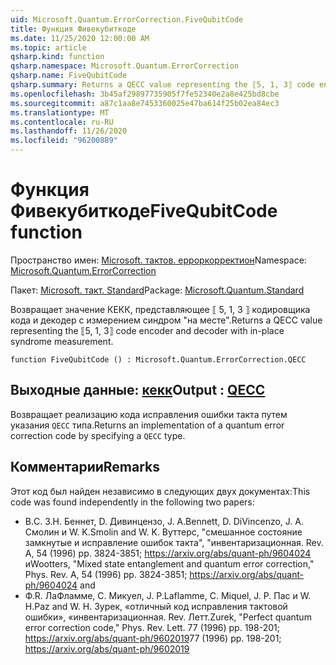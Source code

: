```yaml
---
uid: Microsoft.Quantum.ErrorCorrection.FiveQubitCode
title: Функция Фивекубиткоде
ms.date: 11/25/2020 12:00:00 AM
ms.topic: article
qsharp.kind: function
qsharp.namespace: Microsoft.Quantum.ErrorCorrection
qsharp.name: FiveQubitCode
qsharp.summary: Returns a QECC value representing the ⟦5, 1, 3⟧ code encoder and decoder with in-place syndrome measurement.
ms.openlocfilehash: 3b45af29897735905f7fe52340e2a8e425bd8cbe
ms.sourcegitcommit: a87c1aa8e7453360025e47ba614f25b02ea84ec3
ms.translationtype: MT
ms.contentlocale: ru-RU
ms.lasthandoff: 11/26/2020
ms.locfileid: "96200889"
---
```

# <a name="fivequbitcode-function"></a><span data-ttu-id="a3f6c-102">Функция Фивекубиткоде</span><span class="sxs-lookup"><span data-stu-id="a3f6c-102">FiveQubitCode function</span></span>

<span data-ttu-id="a3f6c-103">Пространство имен: [Microsoft. тактов. ерроркорректион](xref:Microsoft.Quantum.ErrorCorrection)</span><span class="sxs-lookup"><span data-stu-id="a3f6c-103">Namespace: [Microsoft.Quantum.ErrorCorrection](xref:Microsoft.Quantum.ErrorCorrection)</span></span>

<span data-ttu-id="a3f6c-104">Пакет: [Microsoft. такт. Standard](https://nuget.org/packages/Microsoft.Quantum.Standard)</span><span class="sxs-lookup"><span data-stu-id="a3f6c-104">Package: [Microsoft.Quantum.Standard](https://nuget.org/packages/Microsoft.Quantum.Standard)</span></span>


<span data-ttu-id="a3f6c-105">Возвращает значение КЕКК, представляющее ⟦ 5, 1, 3 ⟧ кодировщика кода и декодер с измерением синдром "на месте".</span><span class="sxs-lookup"><span data-stu-id="a3f6c-105">Returns a QECC value representing the ⟦5, 1, 3⟧ code encoder and decoder with in-place syndrome measurement.</span></span>

```qsharp
function FiveQubitCode () : Microsoft.Quantum.ErrorCorrection.QECC
```


## <a name="output--qecc"></a><span data-ttu-id="a3f6c-106">Выходные данные: [кекк](xref:Microsoft.Quantum.ErrorCorrection.QECC)</span><span class="sxs-lookup"><span data-stu-id="a3f6c-106">Output : [QECC](xref:Microsoft.Quantum.ErrorCorrection.QECC)</span></span>

<span data-ttu-id="a3f6c-107">Возвращает реализацию кода исправления ошибки такта путем указания `QECC` типа.</span><span class="sxs-lookup"><span data-stu-id="a3f6c-107">Returns an implementation of a quantum error correction code by specifying a `QECC` type.</span></span>

## <a name="remarks"></a><span data-ttu-id="a3f6c-108">Комментарии</span><span class="sxs-lookup"><span data-stu-id="a3f6c-108">Remarks</span></span>

<span data-ttu-id="a3f6c-109">Этот код был найден независимо в следующих двух документах:</span><span class="sxs-lookup"><span data-stu-id="a3f6c-109">This code was found independently in the following two papers:</span></span>

- <span data-ttu-id="a3f6c-110">В.</span><span class="sxs-lookup"><span data-stu-id="a3f6c-110">C.</span></span> <span data-ttu-id="a3f6c-111">З.</span><span class="sxs-lookup"><span data-stu-id="a3f6c-111">H.</span></span> <span data-ttu-id="a3f6c-112">Беннет, D. Дивинцензо, J. A.</span><span class="sxs-lookup"><span data-stu-id="a3f6c-112">Bennett, D. DiVincenzo, J. A.</span></span> <span data-ttu-id="a3f6c-113">Смолин и W. K.</span><span class="sxs-lookup"><span data-stu-id="a3f6c-113">Smolin and W. K.</span></span> <span data-ttu-id="a3f6c-114">Вуттерс, "смешанное состояние замкнутые и исправление ошибок такта", "инвентаризационная. Rev. A, 54 (1996) pp. 3824-3851; https://arxiv.org/abs/quant-ph/9604024 и</span><span class="sxs-lookup"><span data-stu-id="a3f6c-114">Wootters, "Mixed state entanglement and quantum error correction," Phys. Rev. A, 54 (1996) pp. 3824-3851; https://arxiv.org/abs/quant-ph/9604024 and</span></span>
- <span data-ttu-id="a3f6c-115">Ф.</span><span class="sxs-lookup"><span data-stu-id="a3f6c-115">R.</span></span> <span data-ttu-id="a3f6c-116">ЛаФламме, C. Микуел, J. P.</span><span class="sxs-lookup"><span data-stu-id="a3f6c-116">Laflamme, C. Miquel, J. P.</span></span> <span data-ttu-id="a3f6c-117">Пас и W. H.</span><span class="sxs-lookup"><span data-stu-id="a3f6c-117">Paz and W. H.</span></span> <span data-ttu-id="a3f6c-118">Зурек, «отличный код исправления тактовой ошибки», «инвентаризационная. Rev. Летт.</span><span class="sxs-lookup"><span data-stu-id="a3f6c-118">Zurek, "Perfect quantum error correction code," Phys. Rev. Lett.</span></span> <span data-ttu-id="a3f6c-119">77 (1996) pp. 198-201; https://arxiv.org/abs/quant-ph/9602019</span><span class="sxs-lookup"><span data-stu-id="a3f6c-119">77 (1996) pp. 198-201; https://arxiv.org/abs/quant-ph/9602019</span></span>